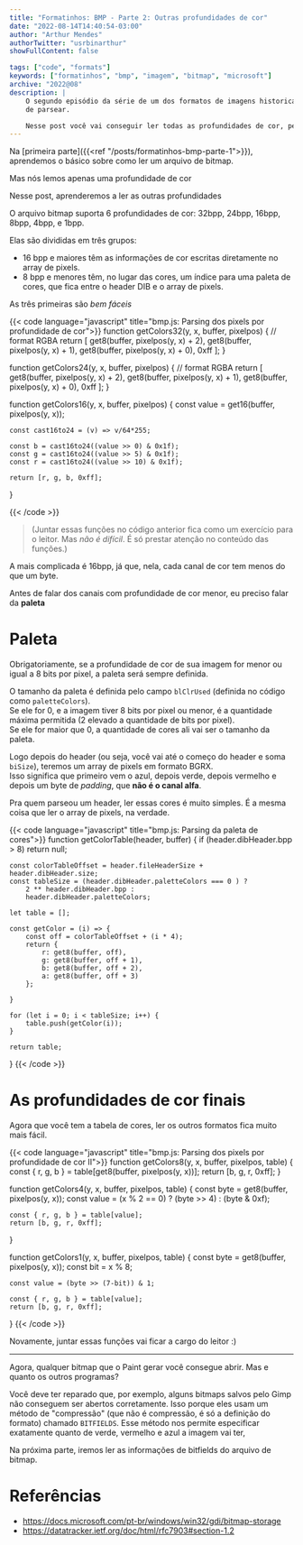 ```yaml
---
title: "Formatinhos: BMP - Parte 2: Outras profundidades de cor"
date: "2022-08-14T14:40:54-03:00"
author: "Arthur Mendes"
authorTwitter: "usrbinarthur"
showFullContent: false

tags: ["code", "formats"]
keywords: ["formatinhos", "bmp", "imagem", "bitmap", "microsoft"]
archive: "2022@08"
description: |
    O segundo episódio da série de um dos formatos de imagens historicamente mais fáceis
    de parsear.

    Nesse post você vai conseguir ler todas as profundidades de cor, pelo menos do bitmap RGB.
---
```


Na [primeira parte]({{<ref "/posts/formatinhos-bmp-parte-1">}}), aprendemos o básico sobre como
ler um arquivo de bitmap.

Mas nós lemos apenas uma profundidade de cor

Nesse post, aprenderemos a ler as outras profundidades

O arquivo bitmap suporta 6 profundidades de cor: 32bpp, 24bpp, 16bpp, 8bpp, 4bpp, e 1bpp.

Elas são divididas em três grupos:
 - 16 bpp e maiores têm as informações de cor escritas diretamente no array de pixels.
 - 8 bpp e menores têm, no lugar das cores, um índice para uma paleta de cores, que fica entre
   o header DIB e o array de pixels.

As três primeiras são _bem fáceis_

{{< code language="javascript" title="bmp.js: Parsing dos pixels por profundidade de cor">}}
function getColors32(y, x, buffer, pixelpos) {
    // format RGBA
    return [
        get8(buffer, pixelpos(y, x) + 2),
        get8(buffer, pixelpos(y, x) + 1),
        get8(buffer, pixelpos(y, x) + 0),
        0xff
    ];
}

 function getColors24(y, x, buffer, pixelpos) {
    // format RGBA
    return [
        get8(buffer, pixelpos(y, x) + 2),
        get8(buffer, pixelpos(y, x) + 1),
        get8(buffer, pixelpos(y, x) + 0),
        0xff
    ];
}

function getColors16(y, x, buffer, pixelpos) {
    const value = get16(buffer, pixelpos(y, x));

    const cast16to24 = (v) => v/64*255;

    const b = cast16to24((value >> 0) & 0x1f);
    const g = cast16to24((value >> 5) & 0x1f);
    const r = cast16to24((value >> 10) & 0x1f);

    return [r, g, b, 0xff];
}

{{< /code >}}

> (Juntar essas funções no código anterior fica como um exercício para o leitor. Mas _não é difícil_.
> É só prestar atenção no conteúdo das funções.)

A mais complicada é 16bpp, já que, nela, cada canal de cor tem menos do que um byte.

Antes de falar dos canais com profundidade de cor menor, eu preciso falar da **paleta**

# Paleta

Obrigatoriamente, se a profundidade de cor de sua imagem for menor ou igual a 8 bits por pixel, a
paleta será sempre definida.

O tamanho da paleta é definida pelo campo `blClrUsed` (definida no código como `paletteColors`).\
Se ele for 0, e a imagem tiver 8 bits por pixel ou menor, é a quantidade máxima permitida (2 
elevado a quantidade de bits por pixel).\
Se ele for maior que 0, a quantidade de cores ali vai ser o tamanho da paleta.

Logo depois do header (ou seja, você vai até o começo do header e soma `biSize`), teremos um array
de pixels em formato BGRX.  \
Isso significa que primeiro vem o azul, depois verde, depois vermelho e depois um byte de _padding_,
que **não é o canal alfa**.

Pra quem parseou um header, ler essas cores é muito simples. É a mesma coisa que ler o array de 
pixels, na verdade.

{{< code language="javascript" title="bmp.js: Parsing da paleta de cores">}}
function getColorTable(header, buffer) {
    if (header.dibHeader.bpp > 8)
        return null;

    const colorTableOffset = header.fileHeaderSize + header.dibHeader.size;
    const tableSize = (header.dibHeader.paletteColors === 0 ) ? 
        2 ** header.dibHeader.bpp :
        header.dibHeader.paletteColors;

    let table = [];

    const getColor = (i) => {
        const off = colorTableOffset + (i * 4);
        return {
            r: get8(buffer, off),
            g: get8(buffer, off + 1),
            b: get8(buffer, off + 2),
            a: get8(buffer, off + 3)
        };

    }

    for (let i = 0; i < tableSize; i++) {
        table.push(getColor(i));
    }

    return table;
}
{{< /code >}}

# As profundidades de cor finais

Agora que você tem a tabela de cores, ler os outros formatos fica muito mais fácil.

{{< code language="javascript" title="bmp.js: Parsing dos pixels por profundidade de cor II">}}
function getColors8(y, x, buffer, pixelpos, table) {
    const { r, g, b } = table[get8(buffer, pixelpos(y, x))];
    return [b, g, r, 0xff];
}


function getColors4(y, x, buffer, pixelpos, table) {
    const byte = get8(buffer, pixelpos(y, x));
    const value = (x % 2 == 0) ? (byte >> 4) : (byte & 0xf);

    const { r, g, b } = table[value];
    return [b, g, r, 0xff];
}

function getColors1(y, x, buffer, pixelpos, table) {
    const byte = get8(buffer, pixelpos(y, x));
    const bit = x % 8;

    const value = (byte >> (7-bit)) & 1;

    const { r, g, b } = table[value];
    return [b, g, r, 0xff];
}
{{< /code >}}

Novamente, juntar essas funções vai ficar a cargo do leitor :)

-------

Agora, qualquer bitmap que o Paint gerar você consegue abrir. Mas e quanto os outros programas?

Você deve ter reparado que, por exemplo, alguns bitmaps salvos pelo Gimp não conseguem ser abertos
corretamente. Isso porque eles usam um método de "compressão" (que não é compressão, é só a 
definição do formato) chamado `BITFIELDS`. Esse método nos permite especificar exatamente quanto de
verde, vermelho e azul a imagem vai ter,

Na próxima parte, iremos ler as informações de bitfields do arquivo de bitmap.


# Referências
 - https://docs.microsoft.com/pt-br/windows/win32/gdi/bitmap-storage
 - https://datatracker.ietf.org/doc/html/rfc7903#section-1.2